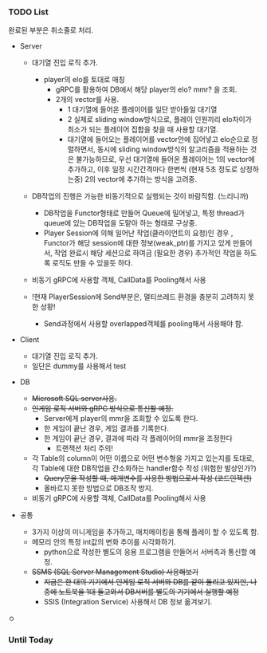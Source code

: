 ### TODO List

완료된 부분은 취소줄로 처리.

- Server
  
  - 대기열 진입 로직 추가.
    
    - player의 elo를 토대로 매칭
      - gRPC를 활용하여 DB에서 해당 player의 elo? mmr? 을 조회.
      - 2개의 vector를 사용.
        - 1 대기열에 들어온 플레이어를 일단 받아들일 대기열
        - 2 실제로 sliding window방식으로, 플레이 인원끼리 elo차이가 최소가 되는 플레이어 집합을 찾을 때 사용할 대기열.
        - 대기열에 들어오는 플레이어를 vector안에 집어넣고 elo순으로 정렬하면서, 동시에 sliding window방식의 알고리즘을 적용하는 것은 불가능하므로, 우선 대기열에 들어온 플레이어는 1의 vector에 추가하고, 이후 일정 시간간격마다 한번씩 (현재 5초 정도로 상정하는중) 2의 vector에 추가하는 방식을 고려중.
  
  - DB작업의 진행은 가능한 비동기적으로 실행되는 것이 바람직함. (느리니까)
    
    - DB작업을 Functor형태로 만들어 Queue에 밀어넣고, 특정 thread가 queue에 있는 DB작업을 도맡아 하는 형태로 구상중.
    - Player Session에 의해 일어난 작업(클라이언트의 요청)인 경우 , Functor가 해당 session에 대한 정보(weak_ptr)를 가지고 있게 만들어서, 작업 완료시 해당 세션으로 하여금 (필요한 경우) 추가적인 작업을 하도록 로직도 만들 수 있을듯 하다.
  
  - 비동기 gRPC에 사용할 객체, CallData를 Pooling해서 사용
  
  - !현재 PlayerSession에 Send부분은, 멀티쓰레드 환경을 충분히 고려하지 못한 상황!
    
    - Send과정에서 사용할 overlapped객체를 pooling해서 사용해야 함.

- Client
  
  - 대기열 진입 로직 추가.
  - 일단은 dummy를 사용해서 test

- DB
  
  - ~~Microsoft SQL server사용.~~
  - ~~인게임 로직 서버와 gRPC 방식으로 통신할 예정.~~
    - Server에게 player의 mmr을 조회할 수 있도록 한다.
    - 한 게임이 끝난 경우, 게임 결과를 기록한다.
    - 한 게임이 끝난 경우, 결과에 따라 각 플레이어의 mmr을 조정한다
      - 트랜잭션 처리 주의!
  - 각 Table의 column이 어떤 이름으로 어떤 변수형을 가지고 있는지를 토대로, 각 Table에 대한 DB작업을 간소화하는 handler함수 작성 (위험한 발상인가?) 
    - ~~Query문을 작성할 때, 매개변수를 사용한 방법으로서 작성 (코드인젝션)~~
    - 올바르지 못한 방법으로 DB조작 방지.
  - 비동기 gRPC에 사용할 객체, CallData를 Pooling해서 사용

- 공통
  
  - 3가지 이상의 미니게임을 추가하고, 매치메이킹을 통해 플레이 할 수 있도록 함.
  - 메모리 안의 특정 int값의 변화 추이를 시각화하기.
    - python으로 작성한 별도의 응용 프로그램을 만들어서 서버측과 통신할 예정.
  - ~~SSMS (SQL Server Management Studio) 사용해보기~~
    - ~~지금은 한 대의 기기에서 인게임 로직 서버와 DB를 같이 돌리고 있지만, 나중에 노트북을 1대 들고와서 DB서버를 별도의 기기에서 실행할 예정~~
    - SSIS (Integration Service) 사용해서 DB 정보 옮겨보기.

ㅇ

### Until Today

